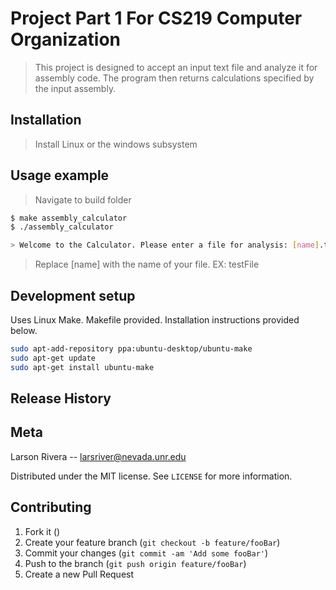 # Project Part 1 For CS219 Computer Organization
> This project is designed to accept an input text file and analyze it for assembly code. The program then returns calculations specified by the input assembly.
## Installation
> Install Linux or the windows subsystem
## Usage example
> Navigate to build folder
```sh
$ make assembly_calculator
$ ./assembly_calculator

> Welcome to the Calculator. Please enter a file for analysis: [name].txt
```
> Replace [name] with the name of your file. EX: testFile
## Development setup
Uses Linux Make. Makefile provided. Installation instructions provided below.
```sh
sudo apt-add-repository ppa:ubuntu-desktop/ubuntu-make
sudo apt-get update
sudo apt-get install ubuntu-make
```
## Release History

## Meta
Larson Rivera -- larsriver@nevada.unr.edu

Distributed under the MIT license. See ``LICENSE`` for more information.

## Contributing
1. Fork it (<github fork>)
2. Create your feature branch (`git checkout -b feature/fooBar`)
3. Commit your changes (`git commit -am 'Add some fooBar'`)
4. Push to the branch (`git push origin feature/fooBar`)
5. Create a new Pull Request
